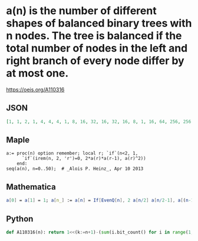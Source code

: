 # a\(n\) is the number of different shapes of balanced binary trees with n nodes\. The tree is balanced if the total number of nodes in the left and right branch of every node differ by at most one\.
https://oeis.org/A110316
## JSON
```JSON
[1, 1, 2, 1, 4, 4, 4, 1, 8, 16, 32, 16, 32, 16, 8, 1, 16, 64, 256, 256, 1024, 1024, 1024, 256, 1024, 1024, 1024, 256, 256, 64, 16, 1, 32, 256, 2048, 4096, 32768, 65536, 131072, 65536, 524288, 1048576, 2097152, 1048576, 2097152, 1048576, 524288, 65536, 524288]
```
## Maple
```Maple
a:= proc(n) option remember; local r; `if`(n<2, 1,
      `if`(irem(n, 2, 'r')=0, 2*a(r)*a(r-1), a(r)^2))
    end:
seq(a(n), n=0..50);  # _Alois P. Heinz_, Apr 10 2013
```
## Mathematica
```Mathematica
a[0] = a[1] = 1; a[n_] := a[n] = If[EvenQ[n], 2 a[n/2] a[n/2-1], a[(n-1)/2 ]^2]; Table[a[n], {n, 0, 50}] (* _Jean-François Alcover_, Jan 31 2016 *)
```
## Python
```Python
def A110316(n): return 1<<(k:=n+1)-(sum(i.bit_count() for i in range(1,k))<<1)+k*(m:=k.bit_length())-(1<<m) # _Chai Wah Wu_, Mar 02 2023
```
